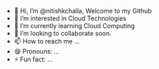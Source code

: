- 👋 Hi, I’m @nitishkchalla, Welcome to my Github 
- 👀 I’m interested in Cloud Technologies
- 🌱 I’m currently learning Cloud Computing
- 💞️ I’m looking to collaborate soon.
- 📫 How to reach me ...
- 😄 Pronouns: ...
- ⚡ Fun fact: ...

<!---
nitishkchalla/nitishkchalla is a ✨ special ✨ repository because its `README.md` (this file) appears on your GitHub profile.
You can click the Preview link to take a look at your changes.
--->
